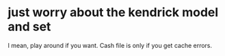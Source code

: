 # just worry about the kendrick model and set
 
 I mean, play around if you want. Cash file is only if you get cache errors.
